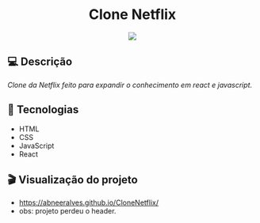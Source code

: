 <h1 align="center">
  Clone Netflix
</h1>

<p align="center">
  <img src="https://github.com/abneeralves/CloneNetflix/assets/121408278/b77df093-fbe8-46fd-9596-01322bcda47a width="100%" />
</p>

## 💻 Descrição

*Clone da Netflix feito para expandir o conhecimento em react e javascript.*

## 🚀 Tecnologias

- HTML
- CSS
- JavaScript
- React

## 🎬 Visualização do projeto

- https://abneeralves.github.io/CloneNetflix/
- obs: projeto perdeu o header.
